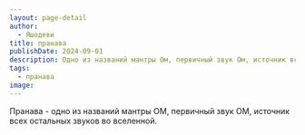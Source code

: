 ```yaml
---
layout: page-detail
author:
  - Яшодеви
title: пранава
publishDate: 2024-09-01
description: Одно из названий мантры Ом, первичный звук Ом, источник всех остальных звуков во вселенной.
tags:
  - пранава
image:
---
```

Пранава - одно из названий мантры ОМ, первичный звук ОМ, источник всех остальных звуков во вселенной.

